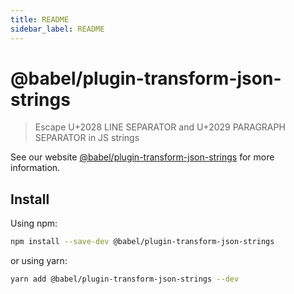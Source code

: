 ```yaml
---
title: README
sidebar_label: README
---
```

# @babel/plugin-transform-json-strings

> Escape U+2028 LINE SEPARATOR and U+2029 PARAGRAPH SEPARATOR in JS strings

See our website [@babel/plugin-transform-json-strings](https://babeljs.io/docs/babel-plugin-transform-json-strings) for more information.

## Install

Using npm:

```sh
npm install --save-dev @babel/plugin-transform-json-strings
```

or using yarn:

```sh
yarn add @babel/plugin-transform-json-strings --dev
```

